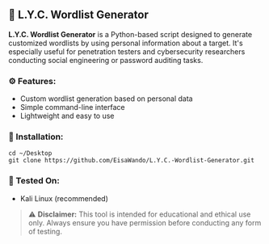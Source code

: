 ## 🔐 L.Y.C. Wordlist Generator

**L.Y.C. Wordlist Generator** is a Python-based script designed to generate customized wordlists by using personal information about a target. It's especially useful for penetration testers and cybersecurity researchers conducting social engineering or password auditing tasks.

### ⚙️ Features:

* Custom wordlist generation based on personal data
* Simple command-line interface
* Lightweight and easy to use

### 🚀 Installation:

```
cd ~/Desktop
git clone https://github.com/EisaWando/L.Y.C.-Wordlist-Generator.git
```

### 🧪 Tested On:

* Kali Linux (recommended)

> ⚠️ **Disclaimer:** This tool is intended for educational and ethical use only. Always ensure you have permission before conducting any form of testing.
